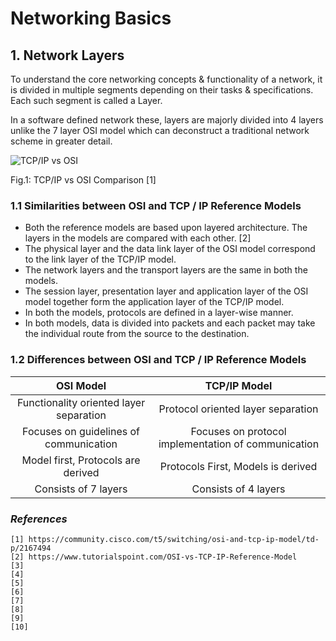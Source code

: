 # Networking Basics

## 1. Network Layers

To understand the core networking concepts & functionality of a network, it is divided in multiple segments depending on their tasks & specifications. Each such segment is called a Layer. 

In a software defined network these, layers are majorly divided into 4 layers unlike the 7 layer OSI model which can deconstruct a traditional network scheme in greater detail.

![TCP/IP vs OSI](https://github.com/biplabro/SDN-hands-on_Openflow-Mininet-RYU/blob/master/images/TCP%20vs%20OSI.jpg)

Fig.1: TCP/IP vs OSI Comparison [1]

### 1.1 Similarities between OSI and TCP / IP Reference Models

* Both the reference models are based upon layered architecture. The layers in the models are compared with each other. [2]
* The physical layer and the data link layer of the OSI model correspond to the link layer of the TCP/IP model. 
* The network layers and the transport layers are the same in both the models. 
* The session layer, presentation layer and application layer of the OSI model together form the application layer of the TCP/IP model.
* In both the models, protocols are defined in a layer-wise manner.
* In both models, data is divided into packets and each packet may take the individual route from the source to the destination.

### 1.2 Differences between OSI and TCP / IP Reference Models

|OSI Model|TCP/IP Model|
|:---------:|:------------:|
|Functionality oriented layer separation|Protocol oriented layer separation|
|Focuses on guidelines of communication|Focuses on protocol implementation of communication|
|Model first, Protocols are derived|Protocols First, Models is derived|
|Consists of 7 layers|Consists of 4 layers|







### _References_

```
[1] https://community.cisco.com/t5/switching/osi-and-tcp-ip-model/td-p/2167494
[2] https://www.tutorialspoint.com/OSI-vs-TCP-IP-Reference-Model
[3] 
[4] 
[5] 
[6] 
[7] 
[8] 
[9] 
[10] 
```
